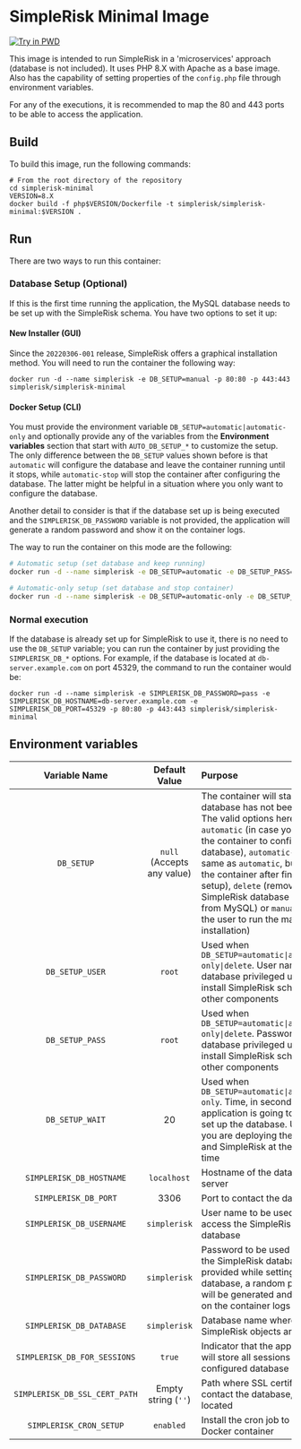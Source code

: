 # SimpleRisk Minimal Image

[![Try in PWD](https://raw.githubusercontent.com/play-with-docker/stacks/master/assets/images/button.png)](https://labs.play-with-docker.com/?stack=https://raw.githubusercontent.com/simplerisk/docker/master/simplerisk-minimal/stack.yml)

This image is intended to run SimpleRisk in a 'microservices' approach (database is not included). It uses PHP 8.X with Apache as a base image. Also has the capability of setting properties of the `config.php` file through environment variables.

For any of the executions, it is recommended to map the 80 and 443 ports to be able to access the application.

## Build

To build this image, run the following commands:

```
# From the root directory of the repository
cd simplerisk-minimal
VERSION=8.X
docker build -f php$VERSION/Dockerfile -t simplerisk/simplerisk-minimal:$VERSION .
```

## Run 

There are two ways to run this container:

### Database Setup (Optional)

If this is the first time running the application, the MySQL database needs to be set up with the SimpleRisk schema. You have two options to set it up:

#### New Installer (GUI)

Since the `20220306-001` release, SimpleRisk offers a graphical installation method. You will need to run the container the following way:
```
docker run -d --name simplerisk -e DB_SETUP=manual -p 80:80 -p 443:443 simplerisk/simplerisk-minimal
```

#### Docker Setup (CLI)

You must provide the environment variable `DB_SETUP=automatic|automatic-only` and optionally provide any of the variables from the **Environment variables** section that start with `AUTO_DB_SETUP_*` to customize the setup. The only difference between the `DB_SETUP` values shown before is that `automatic` will configure the database and leave the container running until it stops, while `automatic-stop` will stop the container after configuring the database. The latter might be helpful in a situation where you only want to configure the database.

Another detail to consider is that if the database set up is being executed and the `SIMPLERISK_DB_PASSWORD` variable is not provided, the application will generate a random password and show it on the container logs.

The way to run the container on this mode are the following:
```bash
# Automatic setup (set database and keep running)
docker run -d --name simplerisk -e DB_SETUP=automatic -e DB_SETUP_PASS=test -e SIMPLERISK_DB_HOSTNAME=172.17.0.2 -p 80:80 -p 443:443 simplerisk/simplerisk-minimal

# Automatic-only setup (set database and stop container)
docker run -d --name simplerisk -e DB_SETUP=automatic-only -e DB_SETUP_PASS=test -e SIMPLERISK_DB_HOSTNAME=172.17.0.2 -p 80:80 -p 443:443 simplerisk/simplerisk-minimal
```

### Normal execution

If the database is already set up for SimpleRisk to use it, there is no need to use the `DB_SETUP` variable; you can run the container by just providing the `SIMPLERISK_DB_*` options. For example, if the database is located at `db-server.example.com` on port 45329, the command to run the container would be:
```
docker run -d --name simplerisk -e SIMPLERISK_DB_PASSWORD=pass -e SIMPLERISK_DB_HOSTNAME=db-server.example.com -e SIMPLERISK_DB_PORT=45329 -p 80:80 -p 443:443 simplerisk/simplerisk-minimal
```

## Environment variables

| Variable Name | Default Value | Purpose |
|:-------------:|:-------------:|:--------|
| `DB_SETUP` | `null` (Accepts any value) | The container will start as if the database has not been set up. The valid options here are `automatic` (in case you want the container to configure the database), `automatic-only` (the same as `automatic`, but stops the container after finishing the setup), `delete` (removes the SimpleRisk database and user from MySQL) or `manual` (allows the user to run the manual installation) |
| `DB_SETUP_USER` | `root` | Used when `DB_SETUP=automatic\|automatic-only\|delete`. User name of database privileged user to install SimpleRisk schema and other components |
| `DB_SETUP_PASS` | `root` | Used when `DB_SETUP=automatic\|automatic-only\|delete`. Password for database privileged user to install SimpleRisk schema and other components |
| `DB_SETUP_WAIT` | 20 | Used when `DB_SETUP=automatic\|automatic-only`. Time, in seconds, the application is going to wait to set up the database. Useful if you are deploying the database and SimpleRisk at the same time |
| `SIMPLERISK_DB_HOSTNAME` | `localhost` | Hostname of the database server |
| `SIMPLERISK_DB_PORT` | 3306 | Port to contact the database |
| `SIMPLERISK_DB_USERNAME` |`simplerisk` | User name to be used to access the SimpleRisk database |
| `SIMPLERISK_DB_PASSWORD` | `simplerisk` | Password to be used to access the SimpleRisk database. If not provided while setting up the database, a random password will be generated and shown on the container logs |
| `SIMPLERISK_DB_DATABASE` | `simplerisk` | Database name where all SimpleRisk objects are stored |
| `SIMPLERISK_DB_FOR_SESSIONS` | `true` | Indicator that the application will store all sessions on the configured database |
| `SIMPLERISK_DB_SSL_CERT_PATH` | Empty string (`''`) | Path where SSL certificates, to contact the database, are located |
| `SIMPLERISK_CRON_SETUP` | `enabled` | Install the cron job to run in this Docker container |
